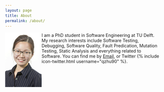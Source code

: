 ```yaml
---
layout: page
title: About
permalink: /about/
---
```

<img src="/assets/qianqianzhu.jpg" alt="qianqianzhu" style="float:left">

I am a PhD student in Software Engineering at TU Delft. My research interests include Software Testing, Debugging, Software Quality, Fault Predication, Mutation Testing, Static Analysis and everything related to Software. You can find me by <a href="mailto:{{ site.email }}">Email</a>, or Twitter {% include icon-twitter.html username="qzhu90" %}.
